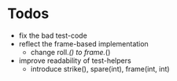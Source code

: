 # Todos

* fix the bad test-code
* reflect the frame-based implementation
    * change roll.*() to frame.*()
* improve readability of test-helpers
    * introduce strike(), spare(int), frame(int, int)